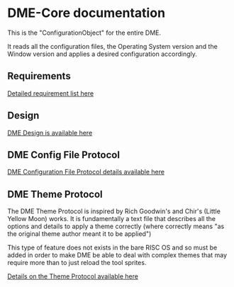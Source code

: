 # DME-Core documentation
This is the "ConfigurationObject" for the entire DME.

It reads all the configuration files, the Operating System version and the Window version and applies a desired configuration accordingly.

## Requirements
[Detailed requirement list here](00DMERequirements.md)

## Design
[DME Design is available here](01DMEDesign.md)

## DME Config File Protocol
[DME Configuration File Protocol details available here](02DMEConfigFileP.txt)

## DME Theme Protocol
The DME Theme Protocol is inspired by Rich Goodwin's and Chir's (Little Yellow Moon) works.
It is fundamentally a text file that describes all the options and details to apply a theme correctly (where correctly means "as the original theme author meant it to be applied")

This type of feature does not exists in the bare RISC OS and so must be added in order to make DME be able to deal with complex themes that may require more than to just reload the tool sprites.

[Details on the Theme Protocol available here](02DMEThemeP.txt)
